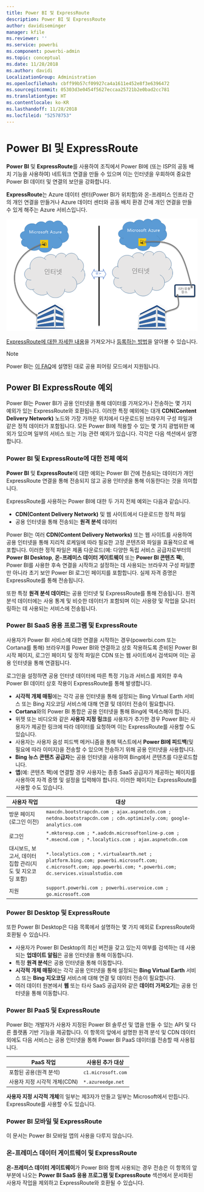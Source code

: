 ```yaml
---
title: Power BI 및 ExpressRoute
description: Power BI 및 ExpressRoute
author: davidiseminger
manager: kfile
ms.reviewer: ''
ms.service: powerbi
ms.component: powerbi-admin
ms.topic: conceptual
ms.date: 11/28/2018
ms.author: davidi
LocalizationGroup: Administration
ms.openlocfilehash: cbff99b57cf09927ca4a1611e452e8f3e6396472
ms.sourcegitcommit: 05303d3e0454f5627eccaa25721b2e0bad2cc781
ms.translationtype: HT
ms.contentlocale: ko-KR
ms.lasthandoff: 11/28/2018
ms.locfileid: "52578753"
---
```

# <a name="power-bi-and-expressroute"></a>Power BI 및 ExpressRoute
**Power BI** 및 **ExpressRoute**를 사용하여 조직에서 Power BI에 (또는 ISP의 공동 배치 기능을 사용하여) 네트워크 연결을 만들 수 있으며 이는 인터넷을 우회하여 중요한 Power BI 데이터 및 연결의 보안을 강화합니다.

**ExpressRoute**는 Azure 데이터 센터(Power BI가 위치함)와 온-프레미스 인프라 간의 개인 연결을 만들거나 Azure 데이터 센터와 공동 배치 환경 간에 개인 연결을 만들 수 있게 해주는 Azure 서비스입니다.

![](media/service-admin-power-bi-expressroute/pbi_expressroute_1.png)

[ExpressRoute에 대한 자세한 내용](https://azure.microsoft.com/services/expressroute/)을 가져오거나 [등록하는 방법](https://azure.microsoft.com/pricing/details/expressroute/)을 알아볼 수 있습니다.

> [!NOTE]
> Power BI는 [이 FAQ](https://docs.microsoft.com/azure/expressroute/expressroute-faqs)에 설명된 대로 공용 피어링 모드에서 지원됩니다.
> 
> 

## <a name="power-bi-expressroute-exceptions"></a>Power BI ExpressRoute 예외
Power BI는 Power BI가 공용 인터넷을 통해 데이터를 가져오거나 전송하는 몇 가지 예외가 있는 ExpressRoute와 호환됩니다. 이러한 특정 예외에는 대개 **CDN(Content Delivery Network)** 노드와 가장 가까운 위치에서 다운로드된 브라우저 구성 파일과 같은 정적 데이터가 포함됩니다. 모든 Power BI에 적용할 수 있는 몇 가지 광범위한 예외가 있으며 일부의 서비스 또는 기능 관련 예외가 있습니다. 각각은 다음 섹션에서 설명합니다.

### <a name="overall-exceptions-to-power-bi-and-expressroute"></a>Power BI 및 ExpressRoute에 대한 전체 예외
**Power BI** 및 **ExpressRoute**에 대한 예외는 Power BI 간에 전송되는 데이터가 개인 ExpressRoute 연결을 통해 전송되지 않고 공용 인터넷을 통해 이동한다는 것을 의미합니다.

ExpressRoute를 사용하는 Power BI에 대한 두 가지 전체 예외는 다음과 같습니다.

* **CDN(Content Delivery Network)** 및 웹 사이트에서 다운로드한 정적 파일
* 공용 인터넷을 통해 전송되는 **원격 분석** 데이터

Power BI는 여러 **CDN(Content Delivery Networks)** 또는 웹 사이트를 사용하여 공용 인터넷을 통해 지리적 로케일에 따라 필요한 고정 콘텐츠와 파일을 효율적으로 배포합니다. 이러한 정적 파일은 제품 다운로드(예: 다양한 독립 서비스 공급자로부터의 **Power BI Desktop**, **온-프레미스 데이터 게이트웨이** 또는 **Power BI 콘텐츠 팩**), Power BI를 사용한 후속 연결을 시작하고 설정하는 데 사용되는 브라우저 구성 파일뿐만 아니라 초기 보안 Power BI 로그인 페이지를 포함합니다. 실제 자격 증명은 ExpressRoute를 통해 전송됩니다.   

또한 특정 **원격 분석 데이터**는 공용 인터넷 및 ExpressRoute를 통해 전송됩니다. 원격 분석 데이터에는 사용 통계 및 비슷한 데이터가 포함되며 이는 사용량 및 작업을 모니터링하는 데 사용되는 서비스에 전송됩니다.

### <a name="power-bi-saas-application-and-expressroute"></a>Power BI SaaS 응용 프로그램 및 ExpressRoute
사용자가 Power BI 서비스에 대한 연결을 시작하는 경우(powerbi.com 또는 Cortana를 통해) 브라우저를 Power BI와 연결하고 상호 작용하도록 준비된 Power BI 시작 페이지, 로그인 페이지 및 정적 파일은 CDN 또는 웹 사이트에서 검색되며 이는 공용 인터넷을 통해 연결됩니다.

로그인을 설정하면 공용 인터넷 데이터에 따른 특정 기능과 서비스를 제외한 후속 Power BI 데이터 상호 작용이 ExpressRoute를 통해 발생합니다.

* **시각적 개체 매핑**에는 각각 공용 인터넷을 통해 설정되는 Bing Virtual Earth 서비스 또는 Bing 지오코딩 서비스에 대해 연결 및 데이터 전송이 필요합니다.
* **Cortana**와의 Power BI 통합은 공용 인터넷을 통해 Bing에 액세스해야 합니다.
* 위젯 또는 비디오와 같은 **사용자 지정 링크**를 사용자가 추가한 경우 Power BI는 사용자가 제공한 링크에 따라 데이터를 요청하며 이는 ExpressRoute를 사용할 수도 있습니다.
* 사용자는 사용자 음성 피드백 메커니즘을 통해 텍스트에서 **Power BI에 피드백**(및 필요에 따라 이미지)을 전송할 수 있으며 전송하기 위해 공용 인터넷을 사용합니다.
* **Bing 뉴스 콘텐츠 공급자**는 공용 인터넷을 사용하여 Bing에서 콘텐츠를 다운로드합니다.
* **앱**(예: 콘텐츠 팩)에 연결할 경우 사용자는 종종 SaaS 공급자가 제공하는 페이지를 사용하여 자격 증명 및 설정을 입력해야 합니다. 이러한 페이지는 ExpressRoute를 사용할 수도 있습니다.

| 사용자 작업 | 대상 |
| --- | --- |
| 방문 페이지(로그인 이전) |`maxcdn.bootstrapcdn.com ; ajax.aspnetcdn.com ; netdna.bootstrapcdn.com ; cdn.optimizely.com; google-analytics.com ` |
| 로그인 |`*.mktoresp.com ; *.aadcdn.microsoftonline-p.com ; *.msecnd.com ; *.localytics.com ; ajax.aspnetcdn.com` |
| 대시보드, 보고서, 데이터 집합 관리(지도 및 지오코딩 포함) |`*.localytics.com ; *.virtualearth.net ; platform.bing.com; powerbi.microsoft.com; c.microsoft.com; app.powerbi.com; *.powerbi.com; dc.services.visualstudio.com ` |
| 지원 |`support.powerbi.com ; powerbi.uservoice.com ; go.microsoft.com ` |

### <a name="power-bi-desktop-and-expressroute"></a>Power BI Desktop 및 ExpressRoute
또한 Power BI Desktop은 다음 목록에서 설명하는 몇 가지 예외로 ExpressRoute와 호환될 수 있습니다.

* 사용자가 Power BI Desktop의 최신 버전을 갖고 있는지 여부를 검색하는 데 사용되는 **업데이트 알림**은 공용 인터넷을 통해 이동합니다.
* 특정 **원격 분석**은 공용 인터넷을 통해 이동합니다.
* **시각적 개체 매핑**에는 각각 공용 인터넷을 통해 설정되는 **Bing Virtual Earth** 서비스 또는 **Bing 지오코딩** 서비스에 대해 연결 및 데이터 전송이 필요합니다.
* 여러 데이터 원본에서 **웹** 또는 타사 SaaS 공급자와 같은 **데이터 가져오기**는 공용 인터넷을 통해 이동합니다.

### <a name="power-bi-paas-and-expressroute"></a>Power BI PaaS 및 ExpressRoute
Power BI는 개발자가 사용자 지정된 Power BI 솔루션 및 앱을 만들 수 있는 API 및 다른 플랫폼 기반 기능을 제공합니다. 이 항목의 앞에서 설명한 원격 분석 및 CDN 데이터 외에도 다음 서비스는 공용 인터넷을 통해 Power BI PaaS 데이터를 전송할 때 사용됩니다.

| PaaS 작업 | 사용된 추가 대상 |
| --- | --- |
| 포함된 공용(원격 분석) |`c1.microsoft.com` |
| 사용자 지정 시각적 개체(CDN) |`*.azureedge.net` |

**사용자 지정 시각적 개체**의 일부는 제3자가 만들고 일부는 Microsoft에서 만듭니다. ExpressRoute를 사용할 수도 있습니다.

### <a name="power-bi-mobile-and-expressroute"></a>Power BI 모바일 및 ExpressRoute
이 문서는 Power BI 모바일 앱의 사용을 다루지 않습니다.  

### <a name="on-premises-data-gateway-and-expressroute"></a>온-프레미스 데이터 게이트웨이 및 ExpressRoute
**온-프레미스 데이터 게이트웨이**가 Power BI와 함께 사용되는 경우 전송은 이 항목의 앞부분에 나오는 **Power BI SaaS 응용 프로그램 및 ExpressRoute** 섹션에서 문서화된 사용자 작업을 제외하고 ExpressRoute와 호환될 수 있습니다.  


